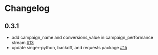 # Changelog

## 0.3.1
  * add campaign_name and conversions_value in campaign_performance stream  [#13](https://github.com/singer-io/tap-taboola/pull/13)
  * update singer-python, backoff, and requests package [#15](https://github.com/singer-io/tap-taboola/pull/15)
